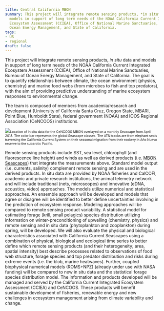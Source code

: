 ```yaml
---
title: Central California MBON
summary: This project will integrate remote sensing products, *in situ* data and
  models in support of long term needs of the NOAA California Current Integrated
  Ecosystem Assessment (CCIEA), Office of National Marine Sanctuaries, Bureau of
  Ocean Energy Management, and State of California.
tags:
- US
- regional
draft: false
---
```

This project will integrate remote sensing products, *in situ* data and models in support of long term needs of the NOAA California Current Integrated Ecosystem Assessment (CCIEA), Office of National Marine Sanctuaries, Bureau of Ocean Energy Management, and State of California. The goal is to quantify relationships between climate, the ocean environment (physics, chemistry) and marine food webs (from microbes to fish and top predators), with the aim of providing predictive understanding of marine ecosystem responses to environmental change.

The team is composed of members from academia/research and development (University of California Santa Cruz, Oregon State, MBARI, Point Blue, Humboldt State), federal government (NOAA) and IOOS Regional Association (CeNCOOS) institutions.

<img src="cencoos_map-2.png"><span style="font-size: .75em;">Location of in situ data for the CeNCOOS MBON overlayed on a monthly Seascape from April 2018. The color bar represents the global Seascape classes. The ATN tracks are from elephant seals traversing the California Current System on their seasonal migration from their rookery in Año Nuevo reserve to the subarctic Pacific.</span><br>

Remote sensing products include SST, sea level, chlorophyll (and fluorescence line height) and winds as well as derived products (i.e. [MBON Seascapes](https://coastwatch.noaa.gov/cw/satellite-data-products/multi-parameter-models/seascape-pelagic-habitat-classification.html)) that integrate the measurements above. Standard model output (i.e. currents, salinity) complement remote sensing and are used in the derived products. In situ data are provided by NOAA fisheries and CalCOFI, academic and private research institutions, the animal telemetry network and will include traditional (nets, microscopes) and innovative (eDNA, acoustics, video) approaches. The models utilize numerical and statistical approaches. An ensemble approach will be developed and models that agree or disagree will be identified to better define uncertainties involving in the prediction of ecosystem response. Modeling approaches will be compared to remote sensing product variability. A statistical model for estimating forage (krill, small pelagics) species distribution utilizing information on winter-preconditioning of upwelling (chemistry, physics) and remote sensing and in situ data (phytoplankton and zooplankton) during spring, will be developed. We will also evaluate the physical and biological characteristics associated with California Current Seascapes using a combination of physical, biological and ecological time series to better define which remote sensing products (and their heterogeneity; area, spatial intensity) best describe processes related to observations of food web structure, forage species and top predator distribution and risks during extreme events (i.e. the blob, marine heatwaves). Further, coupled biophysical numerical models (ROMS+NPZ) (already under use with NASA funding) will be compared to new in situ data and the statistical forage species distribution model. The information and products developed will be managed and served by the California Current Integrated Ecosystem Assessment (CCIEA) and CeNCOOS. These products will benefit sustainable development of fisheries, renewable energy and new challenges in ecosystem management arising from climate variability and change.
